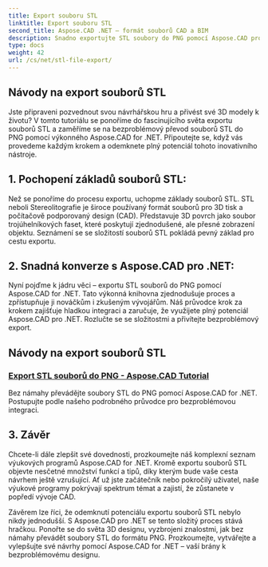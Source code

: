```yaml
---
title: Export souboru STL
linktitle: Export souboru STL
second_title: Aspose.CAD .NET – formát souborů CAD a BIM
description: Snadno exportujte STL soubory do PNG pomocí Aspose.CAD pro .NET. Náš průvodce krok za krokem zajišťuje bezproblémovou integraci. Učte se prostřednictvím výukových programů Aspose.CAD For .NET.
type: docs
weight: 42
url: /cs/net/stl-file-export/
---
```


## Návody na export souborů STL

Jste připraveni pozvednout svou návrhářskou hru a přivést své 3D modely k životu? V tomto tutoriálu se ponoříme do fascinujícího světa exportu souborů STL a zaměříme se na bezproblémový převod souborů STL do PNG pomocí výkonného Aspose.CAD for .NET. Připoutejte se, když vás provedeme každým krokem a odemknete plný potenciál tohoto inovativního nástroje.

## 1. Pochopení základů souborů STL:

Než se ponoříme do procesu exportu, uchopme základy souborů STL. STL neboli Stereolitografie je široce používaný formát souborů pro 3D tisk a počítačově podporovaný design (CAD). Představuje 3D povrch jako soubor trojúhelníkových faset, které poskytují zjednodušené, ale přesné zobrazení objektu. Seznámení se se složitostí souborů STL pokládá pevný základ pro cestu exportu.

## 2. Snadná konverze s Aspose.CAD pro .NET:

Nyní pojďme k jádru věci – exportu STL souborů do PNG pomocí Aspose.CAD for .NET. Tato výkonná knihovna zjednodušuje proces a zpřístupňuje ji nováčkům i zkušeným vývojářům. Náš průvodce krok za krokem zajišťuje hladkou integraci a zaručuje, že využijete plný potenciál Aspose.CAD pro .NET. Rozlučte se se složitostmi a přivítejte bezproblémový export.

## Návody na export souborů STL
### [Export STL souborů do PNG - Aspose.CAD Tutorial](./exporting-stl-files-to-png/)
Bez námahy převádějte soubory STL do PNG pomocí Aspose.CAD for .NET. Postupujte podle našeho podrobného průvodce pro bezproblémovou integraci.

## 3. Závěr

Chcete-li dále zlepšit své dovednosti, prozkoumejte náš komplexní seznam výukových programů Aspose.CAD for .NET. Kromě exportu souborů STL objevte nesčetné množství funkcí a tipů, díky kterým bude vaše cesta návrhem ještě vzrušující. Ať už jste začátečník nebo pokročilý uživatel, naše výukové programy pokrývají spektrum témat a zajistí, že zůstanete v popředí vývoje CAD.

Závěrem lze říci, že odemknutí potenciálu exportu souborů STL nebylo nikdy jednodušší. S Aspose.CAD pro .NET se tento složitý proces stává hračkou. Ponořte se do světa 3D designu, vyzbrojeni znalostmi, jak bez námahy převádět soubory STL do formátu PNG. Prozkoumejte, vytvářejte a vylepšujte své návrhy pomocí Aspose.CAD for .NET – vaší brány k bezproblémovému designu.